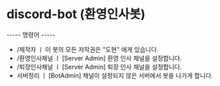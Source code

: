 # discord-bot (환영인사봇)

----- 명령어 -----

- /제작자 ㅣ 이 봇의 모든 저작권은 "도현" 에게 있습니다.
- /환영인사채널 ㅣ [Server Admin] 환영 인사 채널을 설정합니다.
- /퇴장인사채널 ㅣ [Server Admin] 퇴장 인사 채널을 설정합니다.
- 서버정리 ㅣ [BotAdmin] 채널이 설정되지 않은 서버에서 봇을 나가게 합니다.

